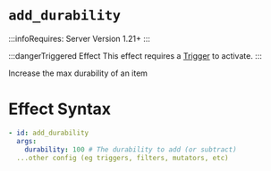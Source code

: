 # `add_durability`
:::infoRequires:
Server Version 1.21+
:::

:::dangerTriggered Effect
This effect requires a [Trigger](https://plugins.auxilor.io/effects/all-triggers) to activate.
:::

Increase the max durability of an item
# Effect Syntax
```yaml
- id: add_durability
  args:
    durability: 100 # The durability to add (or subtract)
  ...other config (eg triggers, filters, mutators, etc)
```